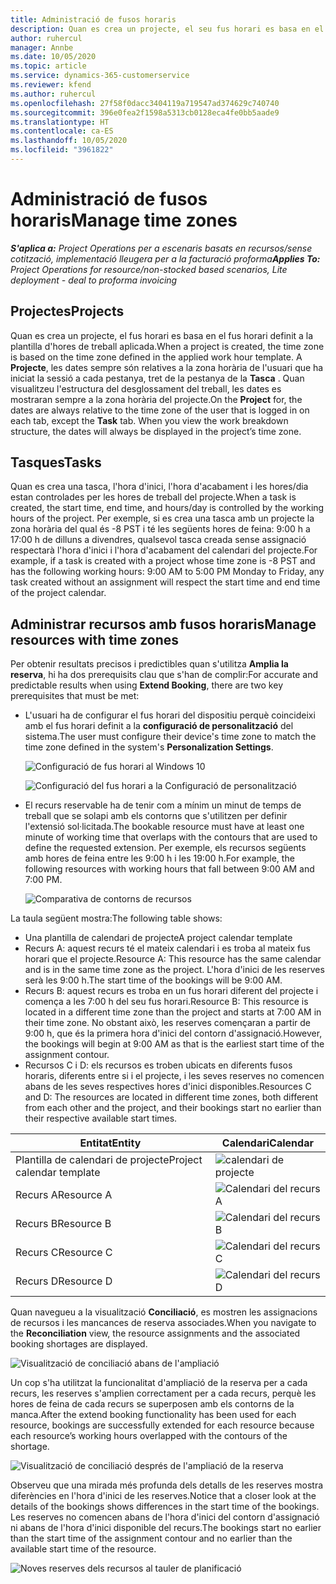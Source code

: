 ```yaml
---
title: Administració de fusos horaris
description: Quan es crea un projecte, el seu fus horari es basa en el fus horari definit a la plantilla d'hores de treball aplicada.
author: ruhercul
manager: Annbe
ms.date: 10/05/2020
ms.topic: article
ms.service: dynamics-365-customerservice
ms.reviewer: kfend
ms.author: ruhercul
ms.openlocfilehash: 27f58f0dacc3404119a719547ad374629c740740
ms.sourcegitcommit: 396e0fea2f1598a5313cb0128eca4fe0bb5aade9
ms.translationtype: HT
ms.contentlocale: ca-ES
ms.lasthandoff: 10/05/2020
ms.locfileid: "3961822"
---
```

# <a name="manage-time-zones"></a><span data-ttu-id="c8aa5-103">Administració de fusos horaris</span><span class="sxs-lookup"><span data-stu-id="c8aa5-103">Manage time zones</span></span>

<span data-ttu-id="c8aa5-104">_**S'aplica a:** Project Operations per a escenaris basats en recursos/sense cotització, implementació lleugera per a la facturació proforma_</span><span class="sxs-lookup"><span data-stu-id="c8aa5-104">_**Applies To:** Project Operations for resource/non-stocked based scenarios, Lite deployment - deal to proforma invoicing_</span></span>


## <a name="projects"></a><span data-ttu-id="c8aa5-105">Projectes</span><span class="sxs-lookup"><span data-stu-id="c8aa5-105">Projects</span></span>

<span data-ttu-id="c8aa5-106">Quan es crea un projecte, el fus horari es basa en el fus horari definit a la plantilla d'hores de treball aplicada.</span><span class="sxs-lookup"><span data-stu-id="c8aa5-106">When a project is created, the time zone is based on the time zone defined in the applied work hour template.</span></span> <span data-ttu-id="c8aa5-107">A **Projecte**, les dates sempre són relatives a la zona horària de l'usuari que ha iniciat la sessió a cada pestanya, tret de la pestanya de la **Tasca** . Quan visualitzeu l'estructura del desglossament del treball, les dates es mostraran sempre a la zona horària del projecte.</span><span class="sxs-lookup"><span data-stu-id="c8aa5-107">On the **Project** for, the dates are always relative to the time zone of the user that is logged in on each tab, except the **Task** tab. When you view the work breakdown structure, the dates will always be displayed in the project’s time zone.</span></span>

## <a name="tasks"></a><span data-ttu-id="c8aa5-108">Tasques</span><span class="sxs-lookup"><span data-stu-id="c8aa5-108">Tasks</span></span>

<span data-ttu-id="c8aa5-109">Quan es crea una tasca, l'hora d'inici, l'hora d'acabament i les hores/dia estan controlades per les hores de treball del projecte.</span><span class="sxs-lookup"><span data-stu-id="c8aa5-109">When a task is created, the start time, end time, and hours/day is controlled by the working hours of the project.</span></span> <span data-ttu-id="c8aa5-110">Per exemple, si es crea una tasca amb un projecte la zona horària del qual és -8 PST i té les següents hores de feina: 9:00 h a 17:00 h de dilluns a divendres, qualsevol tasca creada sense assignació respectarà l'hora d'inici i l'hora d'acabament del calendari del projecte.</span><span class="sxs-lookup"><span data-stu-id="c8aa5-110">For example, if a task is created with a project whose time zone is -8 PST and has the following working hours: 9:00 AM to 5:00 PM Monday to Friday, any task created without an assignment will respect the start time and end time of the project calendar.</span></span>

## <a name="manage-resources-with-time-zones"></a><span data-ttu-id="c8aa5-111">Administrar recursos amb fusos horaris</span><span class="sxs-lookup"><span data-stu-id="c8aa5-111">Manage resources with time zones</span></span>

<span data-ttu-id="c8aa5-112">Per obtenir resultats precisos i predictibles quan s'utilitza **Amplia la reserva**, hi ha dos prerequisits clau que s'han de complir:</span><span class="sxs-lookup"><span data-stu-id="c8aa5-112">For accurate and predictable results when using **Extend Booking**, there are two key prerequisites that must be met:</span></span>  

- <span data-ttu-id="c8aa5-113">L'usuari ha de configurar el fus horari del dispositiu perquè coincideixi amb el fus horari definit a la **configuració de personalització** del sistema.</span><span class="sxs-lookup"><span data-stu-id="c8aa5-113">The user must configure their device's time zone to match the time zone defined in the system's **Personalization Settings**.</span></span>
 
  ![Configuració de fus horari al Windows 10](media/reconcile-assignments-03.png)

  ![Configuració del fus horari a la Configuració de personalització](media/reconcile-assignments-04.png)
 
- <span data-ttu-id="c8aa5-116">El recurs reservable ha de tenir com a mínim un minut de temps de treball que se solapi amb els contorns que s'utilitzen per definir l'extensió sol·licitada.</span><span class="sxs-lookup"><span data-stu-id="c8aa5-116">The bookable resource must have at least one minute of working time that overlaps with the contours that are used to define the requested extension.</span></span> <span data-ttu-id="c8aa5-117">Per exemple, els recursos següents amb hores de feina entre les 9:00 h i les 19:00 h.</span><span class="sxs-lookup"><span data-stu-id="c8aa5-117">For example, the following resources with working hours that fall between 9:00 AM and 7:00 PM.</span></span> 

  ![Comparativa de contorns de recursos](media/reconcile-assignments-05.png)

<span data-ttu-id="c8aa5-119">La taula següent mostra:</span><span class="sxs-lookup"><span data-stu-id="c8aa5-119">The following table shows:</span></span>

- <span data-ttu-id="c8aa5-120">Una plantilla de calendari de projecte</span><span class="sxs-lookup"><span data-stu-id="c8aa5-120">A project calendar template</span></span>
- <span data-ttu-id="c8aa5-121">Recurs A: aquest recurs té el mateix calendari i es troba al mateix fus horari que el projecte.</span><span class="sxs-lookup"><span data-stu-id="c8aa5-121">Resource A: This resource has the same calendar and is in the same time zone as the project.</span></span> <span data-ttu-id="c8aa5-122">L'hora d'inici de les reserves serà les 9:00 h.</span><span class="sxs-lookup"><span data-stu-id="c8aa5-122">The start time of the bookings will be 9:00 AM.</span></span>
- <span data-ttu-id="c8aa5-123">Recurs B: aquest recurs es troba en un fus horari diferent del projecte i comença a les 7:00 h del seu fus horari.</span><span class="sxs-lookup"><span data-stu-id="c8aa5-123">Resource B: This resource is located in a different time zone than the project and starts at 7:00 AM in their time zone.</span></span> <span data-ttu-id="c8aa5-124">No obstant això, les reserves començaran a partir de 9:00 h, que és la primera hora d'inici del contorn d'assignació.</span><span class="sxs-lookup"><span data-stu-id="c8aa5-124">However, the bookings will begin at 9:00 AM as that is the earliest start time of the assignment contour.</span></span>
- <span data-ttu-id="c8aa5-125">Recursos C i D: els recursos es troben ubicats en diferents fusos horaris, diferents entre si i el projecte, i les seves reserves no comencen abans de les seves respectives hores d'inici disponibles.</span><span class="sxs-lookup"><span data-stu-id="c8aa5-125">Resources C and D: The resources are located in different time zones, both different from each other and the project, and their bookings start no earlier than their respective available start times.</span></span>

|<span data-ttu-id="c8aa5-126">Entitat</span><span class="sxs-lookup"><span data-stu-id="c8aa5-126">Entity</span></span>  |<span data-ttu-id="c8aa5-127">Calendari</span><span class="sxs-lookup"><span data-stu-id="c8aa5-127">Calendar</span></span>  |
|-|-|
|<span data-ttu-id="c8aa5-128">Plantilla de calendari de projecte</span><span class="sxs-lookup"><span data-stu-id="c8aa5-128">Project calendar template</span></span>   | ![calendari de projecte](media/reconcile-assignments-06.png) |
|<span data-ttu-id="c8aa5-130">Recurs A</span><span class="sxs-lookup"><span data-stu-id="c8aa5-130">Resource A</span></span>  | ![Calendari del recurs A](media/reconcile-assignments-06.png) |
|<span data-ttu-id="c8aa5-132">Recurs B</span><span class="sxs-lookup"><span data-stu-id="c8aa5-132">Resource B</span></span>  |  ![Calendari del recurs B](media/reconcile-assignments-07.png) |
|<span data-ttu-id="c8aa5-134">Recurs C</span><span class="sxs-lookup"><span data-stu-id="c8aa5-134">Resource C</span></span>  |  ![Calendari del recurs C](media/reconcile-assignments-08.png) |
|<span data-ttu-id="c8aa5-136">Recurs D</span><span class="sxs-lookup"><span data-stu-id="c8aa5-136">Resource D</span></span>  | ![Calendari del recurs D](media/reconcile-assignments-09.png)  |
 
<span data-ttu-id="c8aa5-138">Quan navegueu a la visualització **Conciliació**, es mostren les assignacions de recursos i les mancances de reserva associades.</span><span class="sxs-lookup"><span data-stu-id="c8aa5-138">When you navigate to the **Reconciliation** view, the resource assignments and the associated booking shortages are displayed.</span></span>

![Visualització de conciliació abans de l'ampliació](media/reconcile-assignments-10.png)

<span data-ttu-id="c8aa5-140">Un cop s'ha utilitzat la funcionalitat d'ampliació de la reserva per a cada recurs, les reserves s'amplien correctament per a cada recurs, perquè les hores de feina de cada recurs se superposen amb els contorns de la manca.</span><span class="sxs-lookup"><span data-stu-id="c8aa5-140">After the extend booking functionality has been used for each resource, bookings are successfully extended for each resource because each resource’s working hours overlapped with the contours of the shortage.</span></span>

![Visualització de conciliació després de l'ampliació de la reserva](media/reconcile-assignments-11.png) 

<span data-ttu-id="c8aa5-142">Observeu que una mirada més profunda dels detalls de les reserves mostra diferències en l'hora d'inici de les reserves.</span><span class="sxs-lookup"><span data-stu-id="c8aa5-142">Notice that a closer look at the details of the bookings shows differences in the start time of the bookings.</span></span> <span data-ttu-id="c8aa5-143">Les reserves no comencen abans de l'hora d'inici del contorn d'assignació ni abans de l'hora d'inici disponible del recurs.</span><span class="sxs-lookup"><span data-stu-id="c8aa5-143">The bookings start no earlier than the start time of the assignment contour and no earlier than the available start time of the resource.</span></span>

![Noves reserves dels recursos al tauler de planificació](media/reconcile-assignments-12.png)
